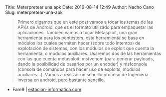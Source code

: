 Title: Meterpretear una apk
Date: 2016-08-14 12:49
Author: Nacho Cano
Slug: meterpretear-una-apk

> Primero digamos que en este post vamos a tocar los temas de las APKs de
> Android, que es el formato utilizado para empaquetar las aplicaciones.
> También vamos a tocar Metasploit, una gran herramienta para los pentesters,
> esta herramienta se basa en módulos los cuales permiten hacer (sobre todo
> intentos) de explotación de sistemas, con los módulos de exploit que cuenta
> la herramienta, o módulos auxiliares. Usaremos dos de las herramientas con
> las que cuenta metasploit: msfvenom (para generar payloads, dando la
> posibilidad de pasarlos por un encoder) y msfconsole (consola de comandos
> para hacer uso de exploits, modulos auxiliares...).
> Vamos a realizar un sencillo proceso de Ingeniería inversa en android, pero
> bastante sencillo.

- Fare9 | [estacion-informatica.com][]

  [estacion-informatica.com]: http://www.estacion-informatica.com/2016/08/meterpretear-una-apk.html
      "Meterpretear una apk"
